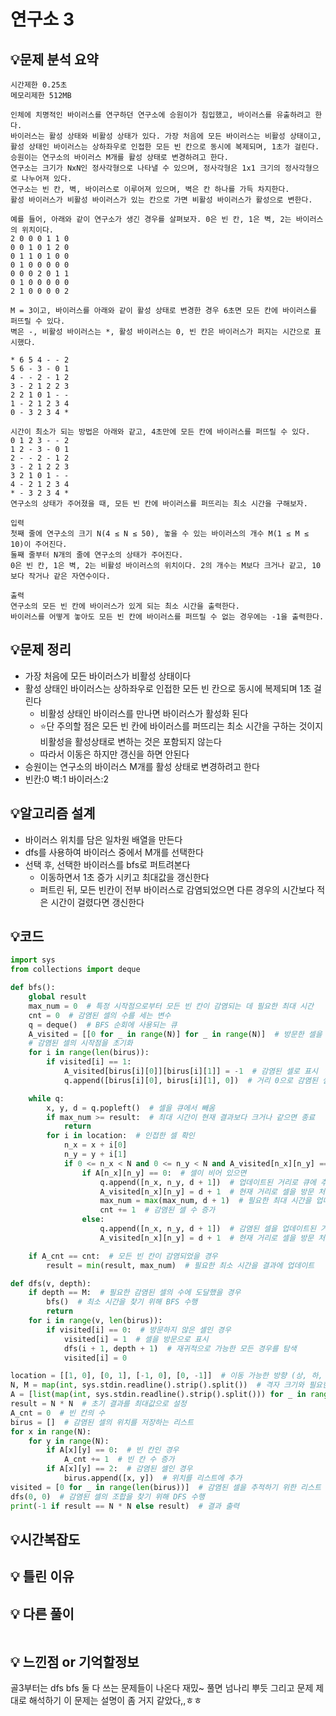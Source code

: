 # 연구소 3

## 💡문제 분석 요약
```
시간제한 0.25초
메모리제한 512MB

인체에 치명적인 바이러스를 연구하던 연구소에 승원이가 침입했고, 바이러스를 유출하려고 한다. 
바이러스는 활성 상태와 비활성 상태가 있다. 가장 처음에 모든 바이러스는 비활성 상태이고, 
활성 상태인 바이러스는 상하좌우로 인접한 모든 빈 칸으로 동시에 복제되며, 1초가 걸린다. 
승원이는 연구소의 바이러스 M개를 활성 상태로 변경하려고 한다.
연구소는 크기가 NxN인 정사각형으로 나타낼 수 있으며, 정사각형은 1x1 크기의 정사각형으로 나누어져 있다. 
연구소는 빈 칸, 벽, 바이러스로 이루어져 있으며, 벽은 칸 하나를 가득 차지한다. 
활성 바이러스가 비활성 바이러스가 있는 칸으로 가면 비활성 바이러스가 활성으로 변한다.

예를 들어, 아래와 같이 연구소가 생긴 경우를 살펴보자. 0은 빈 칸, 1은 벽, 2는 바이러스의 위치이다.
2 0 0 0 1 1 0
0 0 1 0 1 2 0
0 1 1 0 1 0 0
0 1 0 0 0 0 0
0 0 0 2 0 1 1
0 1 0 0 0 0 0
2 1 0 0 0 0 2

M = 3이고, 바이러스를 아래와 같이 활성 상태로 변경한 경우 6초면 모든 칸에 바이러스를 퍼뜨릴 수 있다. 
벽은 -, 비활성 바이러스는 *, 활성 바이러스는 0, 빈 칸은 바이러스가 퍼지는 시간으로 표시했다.

* 6 5 4 - - 2
5 6 - 3 - 0 1
4 - - 2 - 1 2
3 - 2 1 2 2 3
2 2 1 0 1 - -
1 - 2 1 2 3 4
0 - 3 2 3 4 *

시간이 최소가 되는 방법은 아래와 같고, 4초만에 모든 칸에 바이러스를 퍼뜨릴 수 있다.
0 1 2 3 - - 2
1 2 - 3 - 0 1
2 - - 2 - 1 2
3 - 2 1 2 2 3
3 2 1 0 1 - -
4 - 2 1 2 3 4
* - 3 2 3 4 *
연구소의 상태가 주어졌을 때, 모든 빈 칸에 바이러스를 퍼뜨리는 최소 시간을 구해보자.

입력
첫째 줄에 연구소의 크기 N(4 ≤ N ≤ 50), 놓을 수 있는 바이러스의 개수 M(1 ≤ M ≤ 10)이 주어진다.
둘째 줄부터 N개의 줄에 연구소의 상태가 주어진다. 
0은 빈 칸, 1은 벽, 2는 비활성 바이러스의 위치이다. 2의 개수는 M보다 크거나 같고, 10보다 작거나 같은 자연수이다.

출력
연구소의 모든 빈 칸에 바이러스가 있게 되는 최소 시간을 출력한다. 
바이러스를 어떻게 놓아도 모든 빈 칸에 바이러스를 퍼뜨릴 수 없는 경우에는 -1을 출력한다.
```
## 💡문제 정리
* 가장 처음에 모든 바이러스가 비활성 상태이다
* 활성 상태인 바이러스는 상하좌우로 인접한 모든 빈 칸으로 동시에 복제되며 1초 걸린다
  * 비활성 상태인 바이러스를 만나면 바이러스가 활성화 된다
  * ⭐단 주의할 점은 모든 빈 칸에 바이러스를 퍼뜨리는 최소 시간을 구하는 것이지 비활성을 활성상태로 변하는 것은 포함되지 않는다
  * 따라서 이동은 하지만 갱신을 하면 안된다
* 승원이는 연구소의 바이러스 M개를 활성 상태로 변경하려고 한다
* 빈칸:0 벽:1 바이러스:2

## 💡알고리즘 설계
* 바이러스 위치를 담은 일차원 배열을 만든다
* dfs를 사용하여 바이러스 중에서 M개를 선택한다
* 선택 후, 선택한 바이러스를 bfs로 퍼트려본다
  * 이동하면서 1초 증가 시키고 최대값을 갱신한다
  * 퍼트린 뒤, 모든 빈칸이 전부 바이러스로 감염되었으면 다른 경우의 시간보다 적은 시간이 걸렸다면 갱신한다

## 💡코드

```python
import sys
from collections import deque

def bfs():
    global result
    max_num = 0  # 특정 시작점으로부터 모든 빈 칸이 감염되는 데 필요한 최대 시간
    cnt = 0  # 감염된 셀의 수를 세는 변수
    q = deque()  # BFS 순회에 사용되는 큐
    A_visited = [[0 for _ in range(N)] for _ in range(N)]  # 방문한 셀을 추적하기 위한 행렬
    # 감염된 셀의 시작점을 초기화
    for i in range(len(birus)):
        if visited[i] == 1:
            A_visited[birus[i][0]][birus[i][1]] = -1  # 감염된 셀로 표시
            q.append([birus[i][0], birus[i][1], 0])  # 거리 0으로 감염된 셀을 큐에 추가

    while q:
        x, y, d = q.popleft()  # 셀을 큐에서 빼옴
        if max_num >= result:  # 최대 시간이 현재 결과보다 크거나 같으면 종료
            return
        for i in location:  # 인접한 셀 확인
            n_x = x + i[0]
            n_y = y + i[1]
            if 0 <= n_x < N and 0 <= n_y < N and A_visited[n_x][n_y] == 0 and A[n_x][n_y] != 1:
                if A[n_x][n_y] == 0:  # 셀이 비어 있으면
                    q.append([n_x, n_y, d + 1])  # 업데이트된 거리로 큐에 추가
                    A_visited[n_x][n_y] = d + 1  # 현재 거리로 셀을 방문 처리
                    max_num = max(max_num, d + 1)  # 필요한 최대 시간을 업데이트
                    cnt += 1  # 감염된 셀 수 증가
                else:
                    q.append([n_x, n_y, d + 1])  # 감염된 셀을 업데이트된 거리로 큐에 추가
                    A_visited[n_x][n_y] = d + 1  # 현재 거리로 셀을 방문 처리

    if A_cnt == cnt:  # 모든 빈 칸이 감염되었을 경우
        result = min(result, max_num)  # 필요한 최소 시간을 결과에 업데이트

def dfs(v, depth):
    if depth == M:  # 필요한 감염된 셀의 수에 도달했을 경우
        bfs()  # 최소 시간을 찾기 위해 BFS 수행
        return
    for i in range(v, len(birus)):
        if visited[i] == 0:  # 방문하지 않은 셀인 경우
            visited[i] = 1  # 셀을 방문으로 표시
            dfs(i + 1, depth + 1)  # 재귀적으로 가능한 모든 경우를 탐색
            visited[i] = 0 

location = [[1, 0], [0, 1], [-1, 0], [0, -1]]  # 이동 가능한 방향 (상, 하, 좌, 우)
N, M = map(int, sys.stdin.readline().strip().split())  # 격자 크기와 필요한 감염된 셀의 수 입력
A = [list(map(int, sys.stdin.readline().strip().split())) for _ in range(N)]  # 격자 정보 입력
result = N * N  # 초기 결과를 최대값으로 설정
A_cnt = 0  # 빈 칸의 수
birus = []  # 감염된 셀의 위치를 저장하는 리스트
for x in range(N):
    for y in range(N):
        if A[x][y] == 0:  # 빈 칸인 경우
            A_cnt += 1  # 빈 칸 수 증가
        if A[x][y] == 2:  # 감염된 셀인 경우
            birus.append([x, y])  # 위치를 리스트에 추가
visited = [0 for _ in range(len(birus))]  # 감염된 셀을 추적하기 위한 리스트
dfs(0, 0)  # 감염된 셀의 조합을 찾기 위해 DFS 수행
print(-1 if result == N * N else result)  # 결과 출력

```

## 💡시간복잡도

## 💡 틀린 이유


## 💡 다른 풀이

```python

```

## 💡 느낀점 or 기억할정보
골3부터는 dfs bfs 둘 다 쓰는 문제들이 나온다 재밌~ 풀면 넘나리 뿌듯
그리고 문제 제대로 해석하기 이 문제는 설명이 좀 거지 같았다,,ㅎㅎ